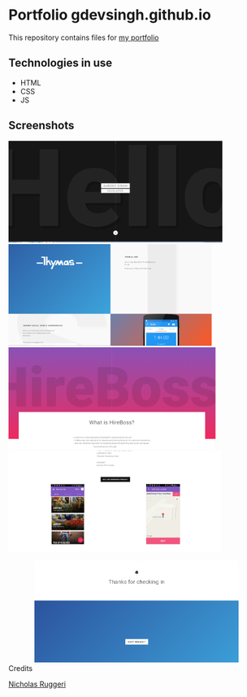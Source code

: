 Portfolio gdevsingh.github.io
===================================

This repository contains files for [my portfolio][1]

[1]: https://gdevsingh.github.io


Technologies in use
--------------------

- HTML
- CSS
- JS

Screenshots
-----------

<img  src="img/screenshots/scrnsht1.PNG" height="200" alt="Screenshot"/> <img src="img/screenshots/scrnsht2.PNG" height="200" alt="Screenshot"/><br>
<img src="img/screenshots/scrnsht3.PNG" height="200" alt="Screenshot"/><img src="img/screenshots/scrnsht4.PNG" height="200" alt="Screenshot"/><br>
<center>
<img src="img/screenshots/scrnsht5.PNG" height="200" alt="Screenshot"/>
</center

Credits
-------
[Nicholas Ruggeri][1]


[1]: https://github.com/nicholasruggeri
